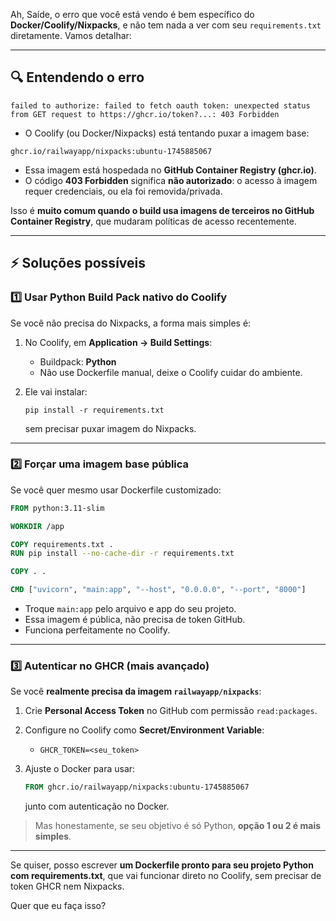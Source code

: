 Ah, Saíde, o erro que você está vendo é bem específico do **Docker/Coolify/Nixpacks**, e não tem nada a ver com seu `requirements.txt` diretamente. Vamos detalhar:

---

## 🔍 Entendendo o erro

```
failed to authorize: failed to fetch oauth token: unexpected status from GET request to https://ghcr.io/token?...: 403 Forbidden
```

* O Coolify (ou Docker/Nixpacks) está tentando puxar a imagem base:

```
ghcr.io/railwayapp/nixpacks:ubuntu-1745885067
```

* Essa imagem está hospedada no **GitHub Container Registry (ghcr.io)**.
* O código **403 Forbidden** significa **não autorizado**: o acesso à imagem requer credenciais, ou ela foi removida/privada.

Isso é **muito comum quando o build usa imagens de terceiros no GitHub Container Registry**, que mudaram políticas de acesso recentemente.

---

## ⚡ Soluções possíveis

### 1️⃣ Usar **Python Build Pack nativo do Coolify**

Se você não precisa do Nixpacks, a forma mais simples é:

1. No Coolify, em **Application → Build Settings**:

   * Buildpack: **Python**
   * Não use Dockerfile manual, deixe o Coolify cuidar do ambiente.
2. Ele vai instalar:

   ```
   pip install -r requirements.txt
   ```

   sem precisar puxar imagem do Nixpacks.

---

### 2️⃣ Forçar uma imagem base pública

Se você quer mesmo usar Dockerfile customizado:

```dockerfile
FROM python:3.11-slim

WORKDIR /app

COPY requirements.txt .
RUN pip install --no-cache-dir -r requirements.txt

COPY . .

CMD ["uvicorn", "main:app", "--host", "0.0.0.0", "--port", "8000"]
```

* Troque `main:app` pelo arquivo e app do seu projeto.
* Essa imagem é pública, não precisa de token GitHub.
* Funciona perfeitamente no Coolify.

---

### 3️⃣ Autenticar no GHCR (mais avançado)

Se você **realmente precisa da imagem `railwayapp/nixpacks`**:

1. Crie **Personal Access Token** no GitHub com permissão `read:packages`.
2. Configure no Coolify como **Secret/Environment Variable**:

   * `GHCR_TOKEN=<seu_token>`
3. Ajuste o Docker para usar:

   ```dockerfile
   FROM ghcr.io/railwayapp/nixpacks:ubuntu-1745885067
   ```

   junto com autenticação no Docker.

> Mas honestamente, se seu objetivo é só Python, **opção 1 ou 2 é mais simples**.

---

Se quiser, posso escrever **um Dockerfile pronto para seu projeto Python com requirements.txt**, que vai funcionar direto no Coolify, sem precisar de token GHCR nem Nixpacks.

Quer que eu faça isso?
